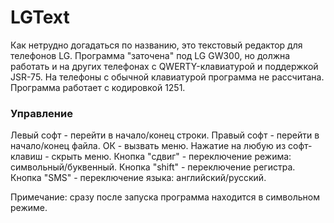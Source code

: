 LGText
======

Как нетрудно догадаться по названию, это текстовый редактор для телефонов LG. Программа "заточена" под LG GW300, но должна работать и на других телефонах с QWERTY-клавиатурой и поддержкой JSR-75. На телефоны с обычной клавиатурой программа не рассчитана. Программа работает с кодировкой 1251.

### Управление

Левый софт - перейти в начало/конец строки.
Правый софт - перейти в начало/конец файла.
ОК - вызвать меню.
Нажатие на любую из софт-клавиш - скрыть меню.
Кнопка "сдвиг" - переключение режима: символьный/буквенный.
Кнопка "shift" - переключение регистра.
Кнопка "SMS" - переключение языка: английский/русский.

Примечание: сразу после запуска программа находится в символьном режиме.
